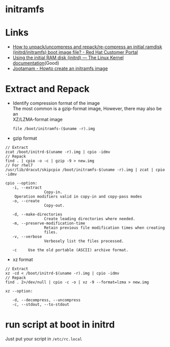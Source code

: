 # initramfs

# Links

* [How to unpack/uncompress and repack/re-compress an initial ramdisk (initrd/initramfs) boot image file? - Red Hat Customer Portal](https://access.redhat.com/solutions/24029)
* [Using the initial RAM disk (initrd) — The Linux Kernel documentation](https://www.kernel.org/doc/html/latest/admin-guide/initrd.html)(Good)
* [Jootamam - Howto create an initramfs image](https://www.jootamam.net/howto-initramfs-image.htm)


# Extract and Repack

* Identify compression format of the image  
	The most common is a gzip-format image, However, there may also be an  
    XZ/LZMA-format image  
	```
	file /boot/initramfs-($uname -r).img
	```

* gzip format

```
// Extract
zcat /boot/initrd-$(uname -r).img | cpio -idmv
// Repack
find . | cpio -o -c | gzip -9 > new.img
// For rhel7
/usr/lib/dracut/skipcpio /boot/initramfs-$(uname -r).img | zcat | cpio -idmv

cpio --option:
   -i, --extract
	             Copy-in. 
	Operation modifiers valid in copy-in and copy-pass modes
   -o, --create
                 Copy-out. 

   -d, --make-directories
	             Create leading directories where needed.
   -m, --preserve-modification-time
                 Retain previous file modification times when creating
				 files.
   -v, --verbose
                 Verbosely list the files processed.

   -c     Use the old portable (ASCII) archive format. 
```

* xz format

```
// Extract
xz -cd < /boot/initrd-$(uname -r).img | cpio -idmv
// Repack
find . 2>/dev/null | cpio -c -o | xz -9 --format=lzma > new.img

xz --option:

   -d, --decompress, --uncompress
   -c, --stdout, --to-stdout
```

# run script at boot in initrd

Just put your script in `/etc/rc.local`



